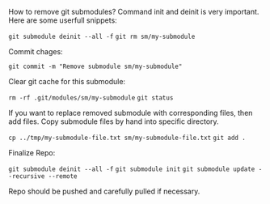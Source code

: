 How to remove git submodules? Command init and deinit is very important. Here are some userfull snippets:

`git submodule deinit --all -f`
`git rm sm/my-submodule`

Commit chages:

`git commit -m "Remove submodule sm/my-submodule"`

Clear git cache for this submodule:

`rm -rf .git/modules/sm/my-submodule`
`git status`

If you want to replace removed submodule with corresponding files, then add files. Copy submodule files by hand into specific directory.

`cp ../tmp/my-submodule-file.txt sm/my-submodule-file.txt`
`git add .`

Finalize Repo:

`git submodule deinit --all -f`
`git submodule init`
`git submodule update --recursive --remote`

Repo should be pushed and carefully pulled if necessary.
